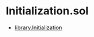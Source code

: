 # Initialization.sol

<!-- START_INDEX -->
- [library.Initialization](./library.Initialization.md)

<!-- END_INDEX -->
